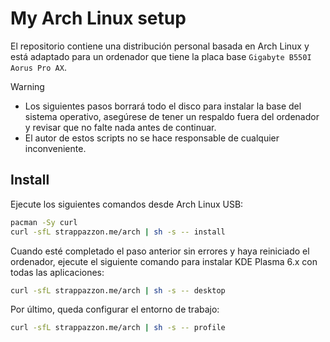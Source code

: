 # My Arch Linux setup

El repositorio contiene una distribución personal basada en Arch Linux y está adaptado para un ordenador que tiene la placa base `Gigabyte B550I Aorus Pro AX`.

> [!Warning]
> - Los siguientes pasos borrará todo el disco para instalar la base del sistema operativo, asegúrese de tener un respaldo fuera del ordenador y revisar que no falte nada antes de continuar.
> - El autor de estos scripts no se hace responsable de cualquier inconveniente.

## Install

Ejecute los siguientes comandos desde Arch Linux USB:

```bash
pacman -Sy curl
curl -sfL strappazzon.me/arch | sh -s -- install
```

Cuando esté completado el paso anterior sin errores y haya reiniciado el ordenador, ejecute el siguiente comando para instalar KDE Plasma 6.x con todas las aplicaciones:

```bash
curl -sfL strappazzon.me/arch | sh -s -- desktop
```

Por último, queda configurar el entorno de trabajo:

```bash
curl -sfL strappazzon.me/arch | sh -s -- profile
```

